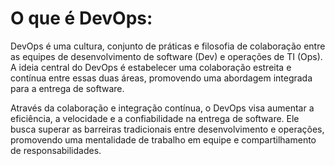 # O que é DevOps:
DevOps é uma cultura, conjunto de práticas e filosofia de colaboração entre as equipes de desenvolvimento de software (Dev) e operações de TI (Ops). A ideia central do DevOps é estabelecer uma colaboração estreita e contínua entre essas duas áreas, promovendo uma abordagem integrada para a entrega de software.

Através da colaboração e integração contínua, o DevOps visa aumentar a eficiência, a velocidade e a confiabilidade na entrega de software. Ele busca superar as barreiras tradicionais entre desenvolvimento e operações, promovendo uma mentalidade de trabalho em equipe e compartilhamento de responsabilidades.
